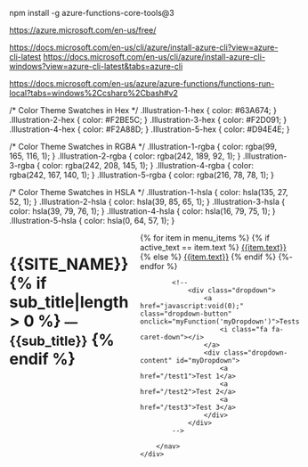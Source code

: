 

npm install -g azure-functions-core-tools@3

https://azure.microsoft.com/en-us/free/

https://docs.microsoft.com/en-us/cli/azure/install-azure-cli?view=azure-cli-latest
https://docs.microsoft.com/en-us/cli/azure/install-azure-cli-windows?view=azure-cli-latest&tabs=azure-cli


https://docs.microsoft.com/en-us/azure/azure-functions/functions-run-local?tabs=windows%2Ccsharp%2Cbash#v2

/* Color Theme Swatches in Hex */
.Illustration-1-hex { color: #63A674; }
.Illustration-2-hex { color: #F2BE5C; }
.Illustration-3-hex { color: #F2D091; }
.Illustration-4-hex { color: #F2A88D; }
.Illustration-5-hex { color: #D94E4E; }

/* Color Theme Swatches in RGBA */
.Illustration-1-rgba { color: rgba(99, 165, 116, 1); }
.Illustration-2-rgba { color: rgba(242, 189, 92, 1); }
.Illustration-3-rgba { color: rgba(242, 208, 145, 1); }
.Illustration-4-rgba { color: rgba(242, 167, 140, 1); }
.Illustration-5-rgba { color: rgba(216, 78, 78, 1); }

/* Color Theme Swatches in HSLA */
.Illustration-1-hsla { color: hsla(135, 27, 52, 1); }
.Illustration-2-hsla { color: hsla(39, 85, 65, 1); }
.Illustration-3-hsla { color: hsla(39, 79, 76, 1); }
.Illustration-4-hsla { color: hsla(16, 79, 75, 1); }
.Illustration-5-hsla { color: hsla(0, 64, 57, 1); }



<div class="row">
    <div class="twelve columns">
        <h1 class="page-header">{{SITE_NAME}}
            {% if sub_title|length > 0 %}
            <small>&mdash; {{sub_title}}</small>
            {% endif %}
        </h1>
        <nav class="top-navbar">
            {% for item in menu_items %}
            {% if active_text == item.text %}
            <a href="{{item.href}}" class="active">{{item.text}}</a>
            {% else %}
            <a href="{{item.href}}">{{item.text}}</a>
            {% endif %}
            {%- endfor %}
            
            <!--
                <div class="dropdown">
                    <a href="javascript:void(0);" class="dropdown-button" onclick="myFunction('myDropdown')">Tests
                        <i class="fa fa-caret-down"></i>
                    </a>
                    <div class="dropdown-content" id="myDropdown">
                        <a href="/test1">Test 1</a>
                        <a href="/test2">Test 2</a>
                        <a href="/test3">Test 3</a>
                    </div>
                </div>
            -->
                
        </nav>
    </div>
</div><!--end of .row .twelve.columns -->
